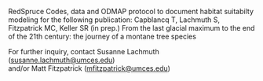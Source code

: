 RedSpruce
Codes, data and ODMAP protocol to document habitat suitabilty modeling for the following publication: 
Capblancq T, Lachmuth S, Fitzpatrick MC, Keller SR (in prep.) 
From the last glacial maximum to the end of the 21th century: the journey of a montane tree species


For further inquiry, contact Susanne Lachmuth (susanne.lachmuth@umces.edu)				
and/or Matt Fitzpatrick (mfitzpatrick@umces.edu)	

